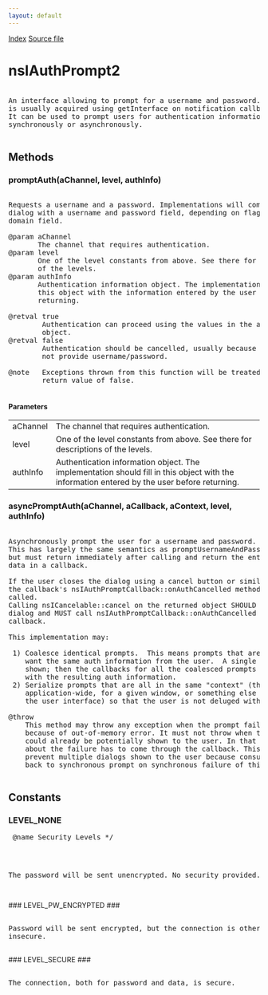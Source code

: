```yaml
---
layout: default
---
```

<div id='links'><a href="../index.html">Index</a>
<a href="http://dxr.mozilla.org/mozilla-central/source/netwerk/base/public/nsIAuthPrompt2.idl">Source file</a>
</div>

# nsIAuthPrompt2 #
<pre>  
An interface allowing to prompt for a username and password. This interface  
is usually acquired using getInterface on notification callbacks or similar.  
It can be used to prompt users for authentication information, either  
synchronously or asynchronously.  
  
</pre>
## Methods ##

### promptAuth(aChannel, level, authInfo) ###
<pre>  
Requests a username and a password. Implementations will commonly show a  
dialog with a username and password field, depending on flags also a  
domain field.  
  
@param aChannel  
       The channel that requires authentication.  
@param level  
       One of the level constants from above. See there for descriptions  
       of the levels.  
@param authInfo  
       Authentication information object. The implementation should fill in  
       this object with the information entered by the user before  
       returning.  
  
@retval true  
        Authentication can proceed using the values in the authInfo  
        object.  
@retval false  
        Authentication should be cancelled, usually because the user did  
        not provide username/password.  
  
@note   Exceptions thrown from this function will be treated like a  
        return value of false.  
  
</pre>
#### Parameters ####

<table>

<tr>
<td>aChannel</td>
<td>       The channel that requires authentication.  
</td>
</tr>

<tr>
<td>level</td>
<td>       One of the level constants from above. See there for descriptions  
       of the levels.  
</td>
</tr>

<tr>
<td>authInfo</td>
<td>       Authentication information object. The implementation should fill in  
       this object with the information entered by the user before  
       returning.  
</td>
</tr>

</table>

### asyncPromptAuth(aChannel, aCallback, aContext, level, authInfo) ###
<pre>  
Asynchronously prompt the user for a username and password.  
This has largely the same semantics as promptUsernameAndPassword(),  
but must return immediately after calling and return the entered  
data in a callback.  
  
If the user closes the dialog using a cancel button or similar,  
the callback's nsIAuthPromptCallback::onAuthCancelled method must be  
called.  
Calling nsICancelable::cancel on the returned object SHOULD close the  
dialog and MUST call nsIAuthPromptCallback::onAuthCancelled on the provided  
callback.  
  
This implementation may:  
  
 1) Coalesce identical prompts.  This means prompts that are guaranteed to  
    want the same auth information from the user.  A single prompt will be  
    shown; then the callbacks for all the coalesced prompts will be notified  
    with the resulting auth information.  
 2) Serialize prompts that are all in the same "context" (this might mean  
    application-wide, for a given window, or something else depending on  
    the user interface) so that the user is not deluged with prompts.  
  
@throw  
    This method may throw any exception when the prompt fails to queue e.g  
    because of out-of-memory error. It must not throw when the prompt  
    could already be potentially shown to the user. In that case information  
    about the failure has to come through the callback. This way we  
    prevent multiple dialogs shown to the user because consumer may fall  
    back to synchronous prompt on synchronous failure of this method.  
  
</pre>
## Constants ##

### LEVEL_NONE ###
<pre> @name Security Levels */  
</pre><pre>  
The password will be sent unencrypted. No security provided.  
  
</pre>
### LEVEL_PW_ENCRYPTED ###
<pre>  
Password will be sent encrypted, but the connection is otherwise  
insecure.  
  
</pre>
### LEVEL_SECURE ###
<pre>  
The connection, both for password and data, is secure.  
  
</pre>